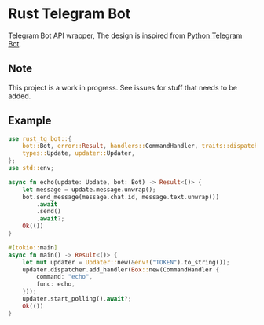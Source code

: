 # Rust Telegram Bot
Telegram Bot API wrapper, The design is inspired from [Python Telegram Bot](https://github.com/python-telegram-bot/python-telegram-bot).

## Note
This project is a work in progress. See issues for stuff that needs to be added.

## Example
```rust
use rust_tg_bot::{
    bot::Bot, error::Result, handlers::CommandHandler, traits::dispatcher::Dispatcher,
    types::Update, updater::Updater,
};
use std::env;

async fn echo(update: Update, bot: Bot) -> Result<()> {
    let message = update.message.unwrap();
    bot.send_message(message.chat.id, message.text.unwrap())
        .await
        .send()
        .await?;
    Ok(())
}

#[tokio::main]
async fn main() -> Result<()> {
    let mut updater = Updater::new(&env!("TOKEN").to_string());
    updater.dispatcher.add_handler(Box::new(CommandHandler {
        command: "echo",
        func: echo,
    }));
    updater.start_polling().await?;
    Ok(())
}
```
